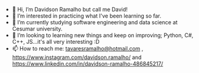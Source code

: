 - 👋 Hi, I’m Davidson Ramalho but call me David!
- 👀 I’m interested in practicing what I've been learning so far.
- 🌱 I’m currently studying software engineering and data science at Cesumar university. 
- 💞️ I’m looking to learning new things and keep on improving; Python, C#, C++, JS...it's all very interesting :D
- 📫 How to reach me: tavaresramalho@hotmail.com , https://www.instagram.com/davidson.ramalho/ and https://www.linkedin.com/in/davidson-ramalho-486845217/

<!---
David-Ramalho/David-Ramalho is a ✨ special ✨ repository because its `README.md` (this file) appears on your GitHub profile.
You can click the Preview link to take a look at your changes.
--->
